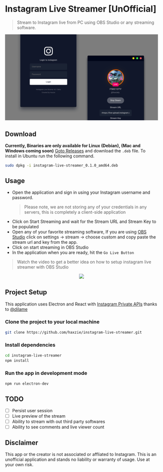 # Instagram Live Streamer [UnOfficial]

> Stream to Instagram live from PC using OBS Studio or any streaming software.

![](./public/cover.png)

## Download

**Currently, Binaries are only available for Linux (Debian), (Mac and Windows coming soon)**
[Goto Releases](https://github.com/haxzie/instagram-live-streamer/releases) and download the `.deb` file. To install in Ubuntu run the following command.

```bash
sudo dpkg -i instagram-live-streamer_0.1.0_amd64.deb
```

## Usage

- Open the application and sign in using your Instagram username and password.
  > Please note, we are not storing any of your credentials in any servers, this is completely a client-side application
- Click on Start Streaming and wait for the Stream URL and Stream Key to be populated
- Open any of your favorite streaming software, If you are using [OBS Studio](https://obsproject.com/) click on settings -> stream -> choose custom and copy paste the stream url and key from the app.
- Click on start streaming in OBS Studio
- In the application when you are ready, hit the `Go Live Button`

> Watch the video to get a better idea on how to setup instagram live streamer with OBS Studio

<center>
<a href="https://youtu.be/7F42Z0mBuok" target="_blank" rel="noopener"><img src="https://raw.githubusercontent.com/haxzie/instagram-live-streamer/master/public/obs-studio-video"/></a>
</center>

## Project Setup

This application uses Electron and React with [Instagram Private APIs](https://github.com/dilame/instagram-private-api/) thanks to [@dilame](https://github.com/dilame)

### Clone the project to your local machine

```bash
git clone https://github.com/haxzie/instagram-live-streamer.git
```

### Install dependencies

```bash
cd instagram-live-streamer
npm install
```

### Run the app in development mode

```bash
npm run electron-dev
```

## TODO

- [ ] Persist user session
- [ ] Live preview of the stream
- [ ] Ability to stream with out third party softwares
- [ ] Ability to see comments and live viewer count

## Disclaimer

This app or the creator is not associated or affliated to Instagram. This is an unofficial application and stands no liability or warranty of usage. Use at your own risk.
